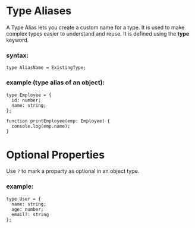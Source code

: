# Type Aliases
A Type Alias lets you create a custom name for a type. It is used to make complex types easier to understand and reuse. It is defined using the **type** keyword.

### syntax:
`type AliasName = ExistingType;`
### example (type alias of an object):
```
type Employee = {
  id: number;
  name: string;
};

function printEmployee(emp: Employee) {
  console.log(emp.name);
}
```
# Optional Properties
Use `?` to mark a property as optional in an object type.

### example:
```
type User = {
  name: string;
  age: number;
  email?: string
};
```
